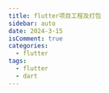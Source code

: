```yaml
---
title: flutter项目工程及打包
sidebar: auto
date: 2024-3-15
isComment: true
categories:
  - flutter
tags:
  - flutter
  - dart
---
```





